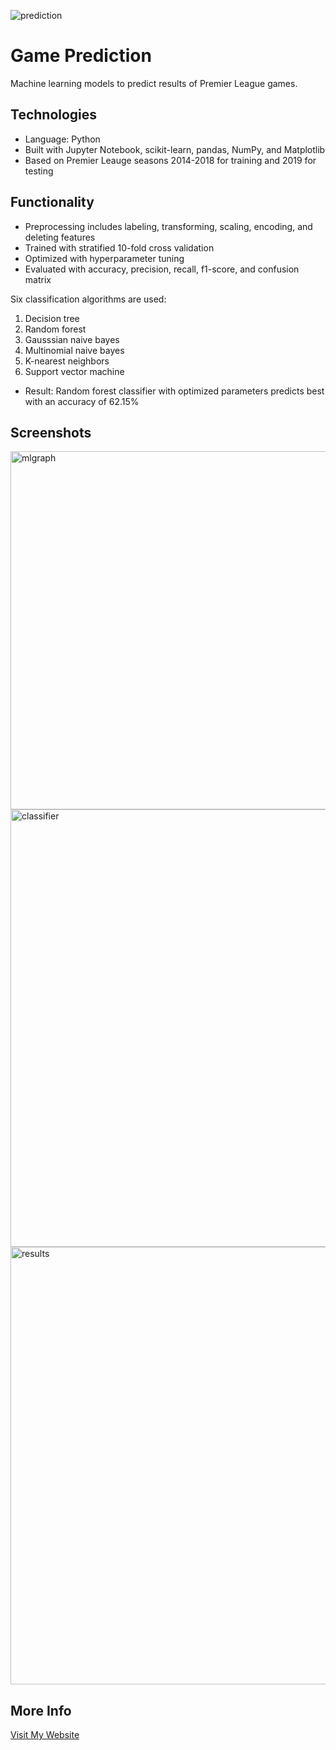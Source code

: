 ![prediction](https://user-images.githubusercontent.com/36485235/164884611-c2542164-9458-43b8-a986-4a34e1e76c10.png)

# Game Prediction
Machine learning models to predict results of Premier League games.

## Technologies
- Language: Python
- Built with Jupyter Notebook, scikit-learn, pandas, NumPy, and Matplotlib
- Based on Premier Leauge seasons 2014-2018 for training and 2019 for testing

## Functionality
- Preprocessing includes labeling, transforming, scaling, encoding, and deleting features
- Trained with stratified 10-fold cross validation
- Optimized with hyperparameter tuning
- Evaluated with accuracy, precision, recall, f1-score, and confusion matrix

Six classification algorithms are used:
1. Decision tree
2. Random forest
3. Gausssian naive bayes
4. Multinomial naive bayes
5. K-nearest neighbors
6. Support vector machine

- Result: Random forest classifier with optimized parameters predicts best with an accuracy of 62.15%

## Screenshots

<img width="573" alt="mlgraph" src="https://user-images.githubusercontent.com/36485235/164884639-75475d8e-0e2f-436f-8a25-27f2b1ad6e0d.png">
<img width="700" alt="classifier" src="https://user-images.githubusercontent.com/36485235/164884627-f22d89ca-197d-485b-9c2b-37c01641302b.png">
<img width="700" alt="results" src="https://user-images.githubusercontent.com/36485235/164884636-edd5f9fa-8cc8-4ab0-9845-1aca23ffb865.png">


## More Info
[Visit My Website](https://jongwonlee.dev/football-game-prediction)
